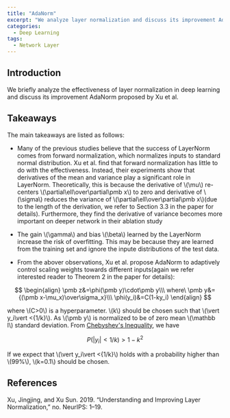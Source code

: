 ```yaml
---
title: "AdaNorm"
excerpt: "We analyze layer normalization and discuss its improvement AdaNorm."
categories:
  - Deep Learning
tags:
  - Network Layer
---
```


## Introduction

We briefly analyze the effectiveness of layer normalization in deep learning and discuss its improvement AdaNorm proposed by Xu et al.

## Takeaways

The main takeaways are listed as follows:

- Many of the previous studies believe that the success of LayerNorm comes from forward normalization, which normalizes inputs to standard normal distribution. Xu et al. find that forward normalization has little to do with the effectiveness. Instead, their experiments show that derivatives of the mean and variance play a significant role in LayerNorm. Theoretically, this is because the derivative of \\(\mu\\) re-centers \\(\partial\ell\over\partial\pmb x\\) to zero and derivative of \\(\sigma\\) reduces the variance of \\(\partial\ell\over\partial\pmb x\\)(due to the length of the derivation, we refer to Section 3.3 in the paper for details). Furthermore, they find the derivative of variance becomes more important on deeper network in their ablation study

- The gain \\(\gamma\\) and bias \\(\beta\\) learned by the LayerNorm increase the risk of overfitting. This may be because they are learned from the training set and ignore the inpute distributions of the test data.

- From the abover observations, Xu et al. propose AdaNorm to adaptively control scaling weights towards different inputs(again we refer interested reader to Theorem 2 in the paper for details):
  
$$
  \begin{align}
  \pmb z&=\phi(\pmb y)\cdot\pmb y\\\
  where\ \pmb y&={(\pmb x-\mu_x)\over\sigma_x}\\\
  \phi(y_i)&=C(1-ky_i)
  \end{align}
  $$

  where \\(C>0\\) is a hyperparameter. \\(k\\) should be chosen such that \\(\vert y_i\vert <{1/k}\\). As \\(\pmb y\\) is normalized to be of zero mean \\(\mathbb I\\) standard deviation. From [Chebyshev's Inequality](https://en.wikipedia.org/wiki/Chebyshev's_inequality), we have
  
$$
  P(|y_i|<1/k)>1-k^2
  $$

  If we expect that \\(\vert y_i\vert <{1/k}\\) holds with a probability higher than \\(99\%\\), \\(k=0.1\\) should be chosen.

## References

Xu, Jingjing, and Xu Sun. 2019. “Understanding and Improving Layer Normalization,” no. NeurIPS: 1–19.